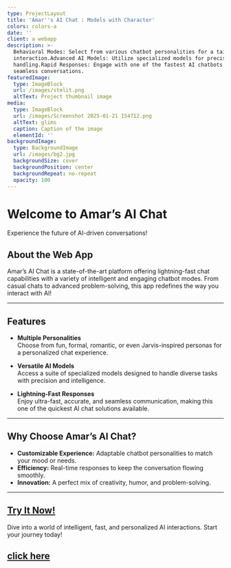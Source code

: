 ```yaml
---
type: ProjectLayout
title: 'Amar''s AI Chat : Models with Character'
colors: colors-a
date: ''
client: a webapp
description: >-
  Behavioral Modes: Select from various chatbot personalities for a tailored
  interaction.Advanced AI Models: Utilize specialized models for precise task
  handling.Rapid Responses: Engage with one of the fastest AI chatbots for
  seamless conversations.
featuredImage:
  type: ImageBlock
  url: /images/stmlit.png
  altText: Project thumbnail image
media:
  type: ImageBlock
  url: /images/Screenshot 2025-01-21 154712.png
  altText: glims
  caption: Caption of the image
  elementId: ''
backgroundImage:
  type: BackgroundImage
  url: /images/bg2.jpg
  backgroundSize: cover
  backgroundPosition: center
  backgroundRepeat: no-repeat
  opacity: 100
---
```

# Welcome to Amar’s AI Chat

Experience the future of AI-driven conversations!

## About the Web App

Amar’s AI Chat is a state-of-the-art platform offering lightning-fast chat capabilities with a variety of intelligent and engaging chatbot modes. From casual chats to advanced problem-solving, this app redefines the way you interact with AI!

***

## Features

*   **Multiple Personalities**\
    Choose from fun, formal, romantic, or even Jarvis-inspired personas for a personalized chat experience.

*   **Versatile AI Models**\
    Access a suite of specialized models designed to handle diverse tasks with precision and intelligence.

*   **Lightning-Fast Responses**\
    Enjoy ultra-fast, accurate, and seamless communication, making this one of the quickest AI chat solutions available.

***

## Why Choose Amar’s AI Chat?

*   **Customizable Experience:** Adaptable chatbot personalities to match your mood or needs.
*   **Efficiency:** Real-time responses to keep the conversation flowing smoothly.
*   **Innovation:** A perfect mix of creativity, humor, and problem-solving.

***

## [Try It Now!](https://amareshai.streamlit.app/)

Dive into a world of intelligent, fast, and personalized AI interactions. Start your journey today!

## [ click here](https://amareshai.streamlit.app/)

